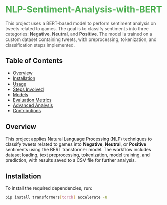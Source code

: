 # <span style="color: #4CAF50;">NLP-Sentiment-Analysis-with-BERT</span>

<span style="color: #555555;">This project uses a BERT-based model to perform sentiment analysis on tweets related to games. The goal is to classify sentiments into three categories: <strong>Negative</strong>, <strong>Neutral</strong>, and <strong>Positive</strong>. The model is trained on a custom dataset containing tweets, with preprocessing, tokenization, and classification steps implemented.</span>

## Table of Contents

- [Overview](#overview)
- [Installation](#installation)
- [Usage](#usage)
- [Steps Involved](#steps-involved)
- [Models](#models)
- [Evaluation Metrics](#evaluation-metrics)
- [Advanced Analysis](#advanced-analysis)
- [Contributions](#contributions)

## Overview

This project applies Natural Language Processing (NLP) techniques to classify tweets related to games into **Negative**, **Neutral**, or **Positive** sentiments using the BERT transformer model. The workflow includes dataset loading, text preprocessing, tokenization, model training, and prediction, with results saved to a CSV file for further analysis.

## Installation

To install the required dependencies, run:

```bash
pip install transformers[torch] accelerate -U

